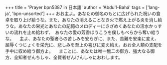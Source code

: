 +++
title = 'Prayer bpn5387 in 日本語'
author = 'Abdu'l-Bahá'
tags = ['lang-ja', 'bpn-unsorted']
+++
おお主よ。あなたの御名のもとに広げられた祝いの食卓を取り上げ給うな。また、あなたの消えることなき火で燃え上がる炎を消し給うな。あなたの栄光とあなたの記憶のメロディーにさざめくあなたの活水かっすいの流れを止め給わず、　あなたの愛の芳香ほうこうを僕しもべらから奪い給うな。
　主よ、あなたの聖者らの苦しみを安らぎに、また、苦難を安楽に変え、屈辱くつじょくを栄光に、悲しみを至上の喜びに変え給え。おお全人類の支配を手中に収め給う御方よ。
　まことに、あなたは唯一無二の御方、強大なる御方、全知者ぜんちしゃ、全賢者ぜんけんしゃにおわします。
